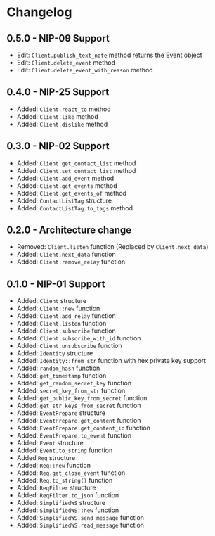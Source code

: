 # Changelog

## 0.5.0 - NIP-09 Support

- Edit: `Client.publish_text_note` method returns the Event object
- Edit: `Client.delete_event` method
- Edit: `Client.delete_event_with_reason` method

## 0.4.0 - NIP-25 Support

- Added: `Client.react_to` method
- Added: `Client.like` method
- Added: `Client.dislike` method

## 0.3.0 - NIP-02 Support

- Added: `Client.get_contact_list` method
- Added: `Client.set_contact_list` method
- Added: `Client.add_event` method
- Added: `Client.get_events` method
- Added: `Client.get_events_of` method
- Added: `ContactListTag` structure
- Added: `ContactListTag.to_tags` method

## 0.2.0 - Architecture change

- Removed: `Client.listen` function (Replaced by `Client.next_data`)
- Added: `Client.next_data` function
- Added: `Client.remove_relay` function

## 0.1.0 - NIP-01 Support

- Added: `Client` structure
- Added: `Client::new` function
- Added: `Client.add_relay` function
- Added: `Client.listen` function
- Added: `Client.subscribe` function
- Added: `Client.subscribe_with_id` function
- Added: `Client.unsubscribe` function
- Added: `Identity` structure
- Added: `Identity::from_str` function with hex private key support
- Added: `random_hash` function
- Added: `get_timestamp` function
- Added: `get_random_secret_key` function
- Added: `secret_key_from_str` function
- Added: `get_public_key_from_secret` function
- Added: `get_str_keys_from_secret` function
- Added: `EventPrepare` structure
- Added: `EventPrepare.get_content` function
- Added: `EventPrepare.get_content_id` function
- Added: `EventPrepare.to_event` function
- Added: `Event` structure
- Added: `Event.to_string` function
- Added `Req` structure
- Added: `Req::new` function
- Added: `Req.get_close_event` function
- Added: `Req.to_string()` function
- Added: `ReqFilter` structure
- Added: `ReqFilter.to_json` function
- Added: `SimplifiedWS` structure
- Added: `SimplifiedWS::new` function
- Added: `SimplifiedWS.send_message` function
- Added: `SimplifiedWS.read_message` function
